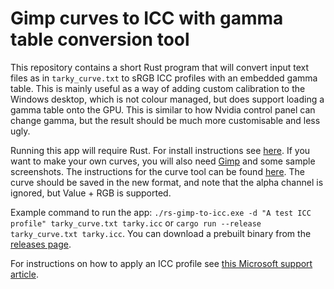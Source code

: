 # Gimp curves to ICC with gamma table conversion tool

This repository contains a short Rust program that will convert input text files as in `tarky_curve.txt` to sRGB ICC profiles with an embedded gamma table. This is mainly useful as a way of adding custom calibration to the Windows desktop, which is not colour managed, but does support loading a gamma table onto the GPU. This is similar to how Nvidia control panel can change gamma, but the result should be much more customisable and less ugly.

Running this app will require Rust. For install instructions see [here](https://www.rust-lang.org/tools/install). If you want to make your own curves, you will also need [Gimp](https://www.gimp.org/downloads/) and some sample screenshots. The instructions for the curve tool can be found [here](https://docs.gimp.org/en/gimp-tool-curves.html). The curve should be saved in the new format, and note that the alpha channel is ignored, but Value + RGB is supported.

Example command to run the app: `./rs-gimp-to-icc.exe -d "A test ICC profile" tarky_curve.txt tarky.icc` or `cargo run --release tarky_curve.txt tarky.icc`. You can download a prebuilt binary from the [releases page](https://github.com/vaisest/rs-gimp-curves-to-icc/releases).

For instructions on how to apply an ICC profile see [this Microsoft support article](https://support.microsoft.com/en-us/windows/about-color-management-2a2ed8fa-cf09-83c5-e55c-d1428519f616).
